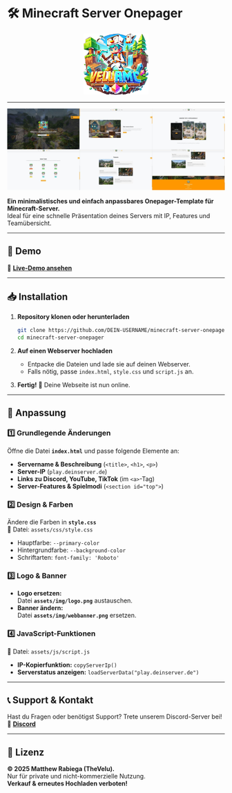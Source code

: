 # 🛠 Minecraft Server Onepager

<p align="center">
  <img src="assets/img/logo.png" alt="Server Logo" width="150">
</p>

---

![Webbanner](assets/img/github.jpg)

**Ein minimalistisches und einfach anpassbares Onepager-Template für Minecraft-Server.**  
Ideal für eine schnelle Präsentation deines Servers mit IP, Features und Teamübersicht.

---

## 📌 Demo
🔗 **[Live-Demo ansehen](http://demo01.pengu-network.de)**

---

## 📥 Installation

1. **Repository klonen oder herunterladen**
   ```bash
   git clone https://github.com/DEIN-USERNAME/minecraft-server-onepager.git
   cd minecraft-server-onepager
   ```

2. **Auf einen Webserver hochladen**  
   - Entpacke die Dateien und lade sie auf deinen Webserver.
   - Falls nötig, passe `index.html`, `style.css` und `script.js` an.

3. **Fertig!** 🚀 Deine Webseite ist nun online.

---

## 🎨 Anpassung

### 1️⃣ **Grundlegende Änderungen**
Öffne die Datei **`index.html`** und passe folgende Elemente an:
- **Servername & Beschreibung** (`<title>`, `<h1>`, `<p>`)
- **Server-IP** (`play.deinserver.de`)
- **Links zu Discord, YouTube, TikTok** (im `<a>`-Tag)
- **Server-Features & Spielmodi** (`<section id="top">`)

### 2️⃣ **Design & Farben**
Ändere die Farben in **`style.css`**  
📄 Datei: `assets/css/style.css`  
- Hauptfarbe: `--primary-color`
- Hintergrundfarbe: `--background-color`
- Schriftarten: `font-family: 'Roboto'`

### 3️⃣ **Logo & Banner**
- **Logo ersetzen:**  
  Datei **`assets/img/logo.png`** austauschen.
- **Banner ändern:**  
  Datei **`assets/img/webbanner.png`** ersetzen.

### 4️⃣ **JavaScript-Funktionen**
📄 Datei: `assets/js/script.js`  
- **IP-Kopierfunktion:** `copyServerIp()`
- **Serverstatus anzeigen:** `loadServerData("play.deinserver.de")`

---

## 📞 Support & Kontakt
Hast du Fragen oder benötigst Support? Trete unserem Discord-Server bei!  
🔗 **[Discord](https://discord.gg/HcqKn7CVN5)**

---

## 📜 Lizenz
**© 2025 Matthew Rabiega (TheVelu).**  
Nur für private und nicht-kommerzielle Nutzung.  
**Verkauf & erneutes Hochladen verboten!**

